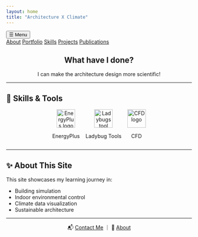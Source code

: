 ```yaml
---
layout: home
title: "Architecture X Climate"
---
```



<div class="floating-nav-wrapper">
  <button class="floating-nav-toggle" type="button">☰ Menu</button>
  <div class="floating-nav">
    <a href="/about/">About</a>
    <a href="/portfolio/">Portfolio</a>
    <a href="/skills/">Skills</a>
    <a href="/projects/">Projects</a>
    <a href="/publications/">Publications</a>
  </div>
</div>



<section style="text-align:center;">
  <h2>What have I done?</h2>
  <p>I can make the architecture design more scientific!</p>
</section>

---

## 🧰 Skills & Tools

<div style="display:flex; flex-wrap:wrap; justify-content:center; gap:1rem;">
  <div style="text-align:center;">
    <img src="{{ '/assets/images/energyplus.png' | relative_url }}" alt="EnergyPlus logo" style="height:50px;" />
    <p>EnergyPlus</p>
  </div>
  <div style="text-align:center;">
    <img src="{{ '/assets/images/ladybug.png' | relative_url }}" alt="Ladybugs tool logo" style="height:50px;" />
    <p>Ladybug Tools</p>
  </div>
  <div style="text-align:center;">
    <img src="{{ '/assets/images/cfd.png' | relative_url }}" alt="CFD logo" style="height:50px;" />
    <p>CFD</p>
  </div>
</div>

---

## ✨ About This Site

This site showcases my learning journey in:
- Building simulation
- Indoor environmental control
- Climate data visualization
- Sustainable architecture

---

<p style="text-align:center;">
  📬 <a href="{{ '/contact/' | relative_url }}">Contact Me</a> ｜ 💼 <a href="{{ '/about/' | relative_url }}">About</a>
</p>

